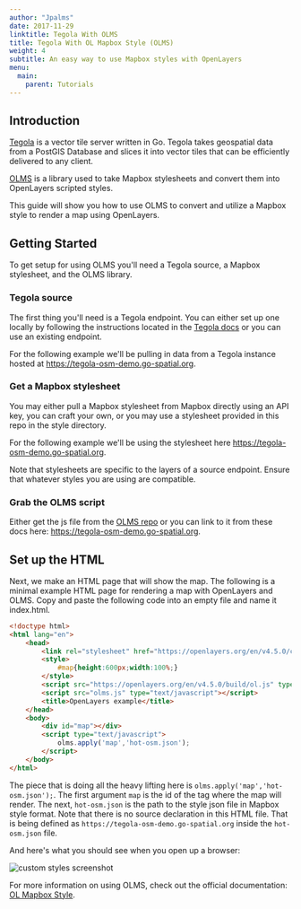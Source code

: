 ```yaml
---
author: "Jpalms"
date: 2017-11-29
linktitle: Tegola With OLMS
title: Tegola With OL Mapbox Style (OLMS)
weight: 4
subtitle: An easy way to use Mapbox styles with OpenLayers
menu:
  main:
    parent: Tutorials
---
```


## Introduction

[Tegola](https://github.com/go-spatial/tegola) is a vector tile server written in Go. Tegola takes geospatial data from a PostGIS Database and slices it into vector tiles that can be efficiently delivered to any client.

[OLMS](https://github.com/boundlessgeo/ol-mapbox-style) is a library used to take Mapbox stylesheets and convert them into OpenLayers scripted styles.

This guide will show you how to use OLMS to convert and utilize a Mapbox style to render a map using OpenLayers.

## Getting Started

To get setup for using OLMS you'll need a Tegola source, a Mapbox stylesheet, and the OLMS library.

### Tegola source
The first thing you'll need is a Tegola endpoint. You can either set up one locally by following the instructions located in the [Tegola docs](http://tegola.io/documentation/getting-started/) or you can use an existing endpoint.

For the following example we'll be pulling in data from a Tegola instance hosted at https://tegola-osm-demo.go-spatial.org.

### Get a Mapbox stylesheet
You may either pull a Mapbox stylesheet from Mapbox directly using an API key, you can craft your own, or you may use a stylesheet provided in this repo in the style directory.

For the following example we'll be using the stylesheet here https://tegola-osm-demo.go-spatial.org.

Note that stylesheets are specific to the layers of a source endpoint. Ensure that whatever styles you are using are compatible.

### Grab the OLMS script
Either get the js file from the [OLMS repo](https://github.com/boundlessgeo/ol-mapbox-style) or you can link to it from these docs here: https://tegola-osm-demo.go-spatial.org.

## Set up the HTML

Next, we make an HTML page that will show the map. The following is a minimal example HTML page for rendering a map with OpenLayers and OLMS. Copy and paste the following code into an empty file and name it index.html.

``` html
<!doctype html>
<html lang="en">
    <head>
        <link rel="stylesheet" href="https://openlayers.org/en/v4.5.0/css/ol.css" type="text/css">
        <style>
            #map{height:600px;width:100%;}
        </style>
        <script src="https://openlayers.org/en/v4.5.0/build/ol.js" type="text/javascript"></script>
        <script src="olms.js" type="text/javascript"></script>
        <title>OpenLayers example</title>
    </head>
    <body>
        <div id="map"></div>
        <script type="text/javascript">
            olms.apply('map','hot-osm.json');
        </script>
    </body>
</html>
```

The piece that is doing all the heavy lifting here is `olms.apply('map','hot-osm.json');`. The first argument `map` is the id of the tag where the map will render. The next, `hot-osm.json` is the path to the style json file in Mapbox style format. Note that there is no source declaration in this HTML file. That is being defined as `https://tegola-osm-demo.go-spatial.org` inside the `hot-osm.json` file.

And here's what you should see when you open up a browser:

![custom styles screenshot](/images/screenshotOLMS.png "Map")

For more information on using OLMS, check out the official documentation: [OL Mapbox Style](https://github.com/boundlessgeo/ol-mapbox-style).


